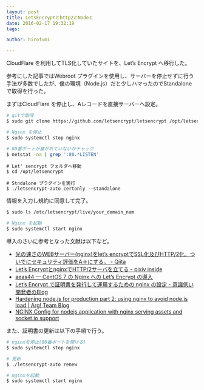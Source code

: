 ```yaml
---
layout: post
title: LetsEncryptとhttp2とNodeと
date: 2016-02-17 19:32:19
tags:

author: hirofumi

---
```

CloudFlare を利用してTLS化していたサイトを、Let’s Encrypt へ移行した。

参考にした記事ではWebroot プラグインを使用し、サーバーを停止せずに行う手法が多数でしたが、僕の環境（Node.js）だと少しハマったのでStandalone で取得を行った。

まずはCloudFlare を停止し、Aレコードを直接サーバーへ設定。

```bash
# gitで取得
$ sudo git clone https://github.com/letsencrypt/letsencrypt /opt/letsencrypt
```

```bash
# Nginx を停止
$ sudo systemctl stop nginx

# 80番ポートが塞がれていないかチャック
$ netstat -na | grep ':80.*LISTEN'
```

```shell
# Let' sencrypt フォルダへ移動
$ cd /opt/letsencrypt

# Stndalone プラグインを実行
$ ./letsencrypt-auto certonly --standalone
```

情報を入力し規約に同意して完了。

```bash
$ sudo ls /etc/letsencrypt/live/your_domain_nam
```

```bash
# Nginx を起動
$ sudo systemctl start nginx
```

導入のさいに参考となった文献は以下など。

-   [光の速さのWEBサーバー(nginx)をlet’s encryptでSSL化及びHTTP/2化。ついでにセキュリティ評価をA＋にする。 - Qiita](http://qiita.com/sak_2/items/ff835b669c0a7e110b09)
-   [Let’s EncryptとnginxでHTTP/2サーバを立てる - pixiv inside](http://inside.pixiv.net/entry/2015/12/10/153114)
-   [aeas44 — CentOS 7 の Nginx への Let’s Encrypt の導入](http://aeas44.tumblr.com/post/138777257395/centos-7-%E3%81%AE-nginx-%E3%81%B8%E3%81%AE-lets-encrypt-%E3%81%AE%E5%B0%8E%E5%85%A5)
-   [Let’s Encrypt で証明書を発行して運用するための nginx の設定 - 意識低い開発者のBlog](https://blog.ymyzk.com/2016/02/nginx-config-for-lets-encrypt/)
-   [Hardening node.js for production part 2: using nginx to avoid node.js load | Arg! Team Blog](http://blog.argteam.com/coding/hardening-node-js-for-production-part-2-using-nginx-to-avoid-node-js-load/)
-   [NGINX Config for nodejs application with nginx serving assets and socket.io support](https://gist.github.com/vodolaz095/8373960)

また、証明書の更新は以下の手順で行う。

```bash
# nginxを停止(80番ポートを開ける)
$ sudo systemctl stop nginx

# 更新
$ ./letsencrypt-auto renew

# nginxを起動
$ sudo systemctl start nginx
```
